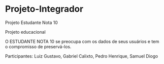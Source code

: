 # Projeto-Integrador
Projeto Estudante Nota 10

Projeto educacional

O ESTUDANTE NOTA 10 se preocupa com os dados de seus usuários e tem o compromisso de preservá-los.

Participantes: Luiz Gustavo, Gabriel Calixto, Pedro Henrique, Samuel Diogo
